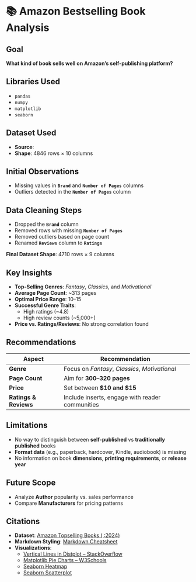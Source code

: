 # 📚 Amazon Bestselling Book Analysis

## Goal

**What kind of book sells well on Amazon’s self-publishing platform?**


## Libraries Used

- `pandas`
- `numpy`
- `matplotlib`
- `seaborn`


## Dataset Used

- **Source**: 
- **Shape**: 4846 rows × 10 columns


## Initial Observations

- Missing values in **`Brand`** and **`Number of Pages`** columns
- Outliers detected in the **`Number of Pages`** column


## Data Cleaning Steps

- Dropped the **`Brand`** column
- Removed rows with missing **`Number of Pages`**
- Removed outliers based on page count
- Renamed **`Reviews`** column to **`Ratings`**

 **Final Dataset Shape**: 4710 rows × 9 columns


## Key Insights

- **Top-Selling Genres**: *Fantasy*, *Classics*, and *Motivational*
- **Average Page Count**: ~313 pages
- **Optimal Price Range**: $10–$15
- **Successful Genre Traits**:
  - High ratings (~4.8)
  - High review counts (~5,000+)
- **Price vs. Ratings/Reviews**: No strong correlation found


## Recommendations

| Aspect       | Recommendation                                  |
|--------------|--------------------------------------------------|
| **Genre**     | Focus on *Fantasy*, *Classics*, *Motivational*  |
| **Page Count**| Aim for **300–320 pages**                       |
| **Price**     | Set between **$10 and $15**                     |
| **Ratings & Reviews** | Include inserts, engage with reader communities |


## Limitations

- No way to distinguish between **self-published** vs **traditionally published** books
- **Format data** (e.g., paperback, hardcover, Kindle, audiobook) is missing
- No information on book **dimensions**, **printing requirements**, or **release year**


## Future Scope

- Analyze **Author** popularity vs. sales performance
- Compare **Manufacturers** for pricing patterns


## Citations

- **Dataset**: [Amazon Topselling Books ( :2024)](https://www.kaggle.com/datasets/abdulrafay5/amazon-topselling-books/data) 
- **Markdown Styling**: [Markdown Cheatsheet](https://www.markdownguide.org/cheat-sheet/)
- **Visualizations**:
  - [Vertical Lines in Distplot – StackOverflow](https://stackoverflow.com/questions/52334938/how-to-add-vertical-lines-to-a-distribution-plot)
  - [Matplotlib Pie Charts – W3Schools](https://www.w3schools.com/python/matplotlib_pie_charts.asp)
  - [Seaborn Heatmap](https://seaborn.pydata.org/generated/seaborn.heatmap.html)
  - [Seaborn Scatterplot](https://seaborn.pydata.org/generated/seaborn.scatterplot.html)
